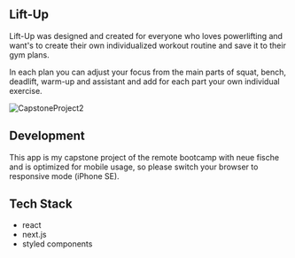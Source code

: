 ## Lift-Up

Lift-Up was designed and created for everyone who loves powerlifting and want's to create their own individualized workout routine and save it to their gym plans.

In each plan you can adjust your focus from the main parts of squat, bench, deadlift, warm-up and assistant and add for each part your own individual exercise. 

![CapstoneProject2](https://user-images.githubusercontent.com/115224131/214053407-aaa4c78f-e514-458c-9307-6f0ddb7521a2.png)


## Development 

This app is my capstone project of the remote bootcamp with neue fische and is optimized for mobile usage, so please switch your browser to responsive mode (iPhone SE). 


## Tech Stack 

- react 
- next.js
- styled components

